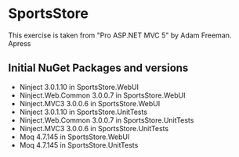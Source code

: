 # SportsStore
This exercise is taken from "Pro ASP.NET MVC 5" by Adam Freeman. Apress

## Initial NuGet Packages and versions
* Ninject 3.0.1.10 in SportsStore.WebUI
* Ninject.Web.Common 3.0.0.7 in SportsStore.WebUI
* Ninject.MVC3 3.0.0.6 in SportsStore.WebUI
* Ninject 3.0.1.10 in SportsStore.UnitTests
* Ninject.Web.Common 3.0.0.7 in SportsStore.UnitTests
* Ninject.MVC3 3.0.0.6 in SportsStore.UnitTests
* Moq 4.7.145 in SportsStore.WebUI
* Moq 4.7.145 in SportsStore.UnitTests
